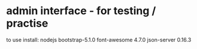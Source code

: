 # admin interface - for testing / practise
to use install:
    nodejs
    bootstrap-5.1.0
    font-awesome 4.7.0
    json-server 0.16.3